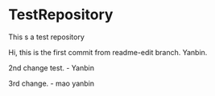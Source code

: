 # TestRepository
This s a test repository 

Hi,
this is the first commit from readme-edit branch.
Yanbin.

2nd change test. - Yanbin

3rd change. - mao yanbin
